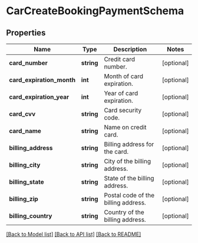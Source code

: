 # CarCreateBookingPaymentSchema

## Properties
Name | Type | Description | Notes
------------ | ------------- | ------------- | -------------
**card_number** | **string** | Credit card number. | [optional] 
**card_expiration_month** | **int** | Month of card expiration. | [optional] 
**card_expiration_year** | **int** | Year of card expiration. | [optional] 
**card_cvv** | **string** | Card security code. | [optional] 
**card_name** | **string** | Name on credit card. | [optional] 
**billing_address** | **string** | Billing address for the card. | [optional] 
**billing_city** | **string** | City of the billing address. | [optional] 
**billing_state** | **string** | State of the billing address. | [optional] 
**billing_zip** | **string** | Postal code of the billing address. | [optional] 
**billing_country** | **string** | Country of the billing address. | [optional] 

[[Back to Model list]](../../README.md#documentation-for-models) [[Back to API list]](../../README.md#documentation-for-api-endpoints) [[Back to README]](../../README.md)

